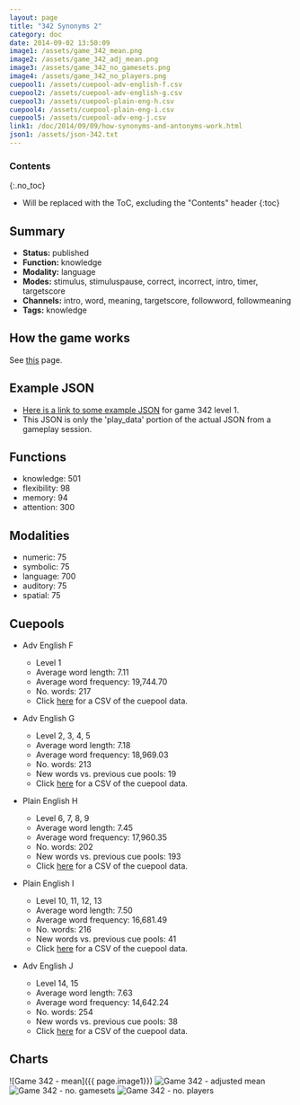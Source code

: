 ```yaml
---
layout: page
title: "342 Synonyms 2"
category: doc
date: 2014-09-02 13:50:09
image1: /assets/game_342_mean.png
image2: /assets/game_342_adj_mean.png
image3: /assets/game_342_no_gamesets.png
image4: /assets/game_342_no_players.png
cuepool1: /assets/cuepool-adv-english-f.csv
cuepool2: /assets/cuepool-adv-english-g.csv
cuepool3: /assets/cuepool-plain-eng-h.csv
cuepool4: /assets/cuepool-plain-eng-i.csv
cuepool5: /assets/cuepool-adv-eng-j.csv
link1: /doc/2014/09/09/how-synonyms-and-antonyms-work.html
json1: /assets/json-342.txt
---
```


### Contents
{:.no_toc}

* Will be replaced with the ToC, excluding the "Contents" header
{:toc}

## Summary
<p>
<ul>
<li><strong>Status:</strong> published</li>
<li><strong>Function:</strong> knowledge</li>
<li><strong>Modality:</strong> language</li>
<li><strong>Modes:</strong> stimulus, stimuluspause, correct, incorrect, intro, timer, targetscore</li>
<li><strong>Channels:</strong> intro, word, meaning, targetscore, followword, followmeaning</li>
<li><strong>Tags:</strong> knowledge</li>
</ul>
</p>

## How the game works
<p>
See <a href="{{ page.link1 }}">this</a> page.
</p>

## Example JSON
<p>
<ul>
<li><a href="{{ page.json1 }}">Here is a link to some example JSON</a> for game 342 level 1.</li>
<li>This JSON is only the 'play_data' portion of the actual JSON from a gameplay session.</li>
</ul>
</p>

## Functions
<p>
<ul>
<li>knowledge: 501</li>
<li>flexibility: 98</li>
<li>memory: 94</li>
<li>attention: 300</li>
</ul>
</p>

## Modalities
<p>
<ul>
<li>numeric: 75</li>
<li>symbolic: 75</li>
<li>language: 700</li>
<li>auditory: 75</li>
<li>spatial: 75</li>
</ul>
</p>

## Cuepools
<p>
<ul>
<li>Adv English F</li>
<ul>
<li>Level 1</li>
<li>Average word length: 7.11</li>
<li>Average word frequency: 19,744.70</li>
<li>No. words: 217</li>
<li>Click <a href="{{ page.cuepool1 }}">here</a> for a CSV of the cuepool data.</li>
</ul>
</ul>
</p>

<p>
<ul>
<li>Adv English G</li>
<ul>
<li>Level 2, 3, 4, 5</li>
<li>Average word length: 7.18</li>
<li>Average word frequency: 18,969.03</li>
<li>No. words: 213</li>
<li>New words vs. previous cue pools: 19</li>
<li>Click <a href="{{ page.cuepool2 }}">here</a> for a CSV of the cuepool data.</li>
</ul>
</ul>
</p>

<p>
<ul>
<li>Plain English H</li>
<ul>
<li>Level 6, 7, 8, 9</li>
<li>Average word length: 7.45</li>
<li>Average word frequency: 17,960.35</li>
<li>No. words: 202</li>
<li>New words vs. previous cue pools: 193</li>
<li>Click <a href="{{ page.cuepool3 }}">here</a> for a CSV of the cuepool data.</li>
</ul>
</ul>
</p>

<p>
<ul>
<li>Plain English I</li>
<ul>
<li>Level 10, 11, 12, 13</li>
<li>Average word length: 7.50</li>
<li>Average word frequency: 16,681.49</li>
<li>No. words: 216</li>
<li>New words vs. previous cue pools: 41</li>
<li>Click <a href="{{ page.cuepool4 }}">here</a> for a CSV of the cuepool data.</li>
</ul>
</ul>
</p>

<p>
<ul>
<li>Adv English J</li>
<ul>
<li>Level 14, 15</li>
<li>Average word length: 7.63</li>
<li>Average word frequency: 14,642.24</li>
<li>No. words: 254</li>
<li>New words vs. previous cue pools: 38</li>
<li>Click <a href="{{ page.cuepool5 }}">here</a> for a CSV of the cuepool data.</li>
</ul>
</ul>
</p>

## Charts
![Game 342 - mean]({{ page.image1}})
![Game 342 - adjusted mean]({{page.image2}})
![Game 342 - no. gamesets]({{page.image3}})
![Game 342 - no. players]({{page.image4}})


